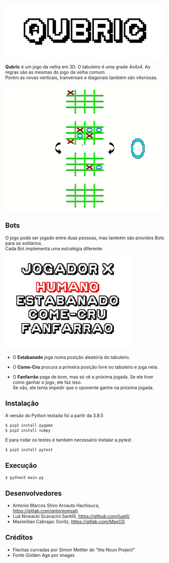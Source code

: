 <img src="assets/qubric_header.png" width="600" />

**Qubric** é um jogo da velha em 3D. O tabuleiro é uma grade 4x4x4.
As regras são as mesmas do jogo da velha comum. \
Porém as novas verticais, tranversais e diagonais também são vitoriosas.

<img src="assets/x_winning_diagonal_cut.gif" width="800" height="400"/>

## Bots

O jogo pode ser jogado entre duas pessoas, mas também são providos Bots para os solitários. \
Cada Bot implementa uma estratégia diferente.

<img src="assets/player_selection.gif" width="400" />

- O **Estabanado** joga numa posição aleatória do tabuleiro.

- O **Come-Cru** procura a primeira posição livre no tabuleiro e joga nela.

- O **Fanfarrão** paga de bom, mas só vê a próxima jogada. Se ele tiver
como ganhar o jogo, ele faz isso. \
Se não, ele tenta impedir que o oponente ganhe na próxima jogada.

## Instalação

A versão do Python testada foi a partir da 3.8.5

    $ pip3 install pygame
    $ pip3 install numpy

E para rodar os testes é também necessário instalar a pytest

    $ pip3 install pytest

## Execução

    $ python3 main.py

## Desenvolvedores

- Antonio Marcos Shiro Arnauts Hachisuca,  https://gitlab.com/antoniomsah
- Luã Nowacki Scavacini Santilli,          https://github.com/luatil/
- Maximilian Cabrajac Goritz,              https://gitlab.com/MaxCG

## Créditos

- Flechas curvadas por Simon Mettler do "the Noun Project"
- Fonte Golden Age por imagex

<!--
curved arrow by Simon Mettler from the Noun Project
>
